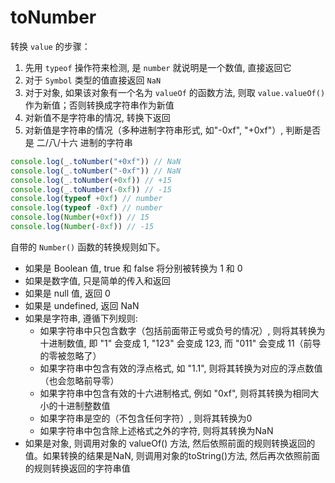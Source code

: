# toNumber

转换 `value` 的步骤：

1. 先用 `typeof` 操作符来检测, 是 `number` 就说明是一个数值, 直接返回它
2. 对于 `Symbol` 类型的值直接返回 `NaN`
3. 对于对象, 如果该对象有一个名为 `valueOf` 的函数方法, 则取 `value.valueOf()` 作为新值；否则转换成字符串作为新值
4. 对新值不是字符串的情况, 转换下返回
5. 对新值是字符串的情况（多种进制字符串形式, 如"-0xf", "+0xf"）, 判断是否是 二/八/十六 进制的字符串

```js
console.log(_.toNumber("+0xf")) // NaN
console.log(_.toNumber("-0xf")) // NaN
console.log(_.toNumber(+0xf)) // +15
console.log(_.toNumber(-0xf)) // -15
console.log(typeof +0xf) // number
console.log(typeof -0xf) // number
console.log(Number(+0xf)) // 15
console.log(Number(-0xf)) // -15
```

自带的 `Number()` 函数的转换规则如下。
- 如果是 Boolean 值, true 和 false 将分别被转换为 1 和 0
- 如果是数字值, 只是简单的传入和返回
- 如果是 null 值, 返回 0
- 如果是 undefined, 返回 NaN
- 如果是字符串, 遵循下列规则:
  - 如果字符串中只包含数字（包括前面带正号或负号的情况）, 则将其转换为十进制数值, 即 "1" 会变成 1, "123" 会变成 123, 而 "011" 会变成 11（前导的零被忽略了）
  - 如果字符串中包含有效的浮点格式, 如 "1.1", 则将其转换为对应的浮点数值（也会忽略前导零）
  - 如果字符串中包含有效的十六进制格式, 例如 "0xf", 则将其转换为相同大小的十进制整数值
  - 如果字符串是空的（不包含任何字符）, 则将其转换为0
  - 如果字符串中包含除上述格式之外的字符, 则将其转换为NaN
- 如果是对象, 则调用对象的 valueOf() 方法, 然后依照前面的规则转换返回的值。如果转换的结果是NaN, 则调用对象的toString()方法, 然后再次依照前面的规则转换返回的字符串值
